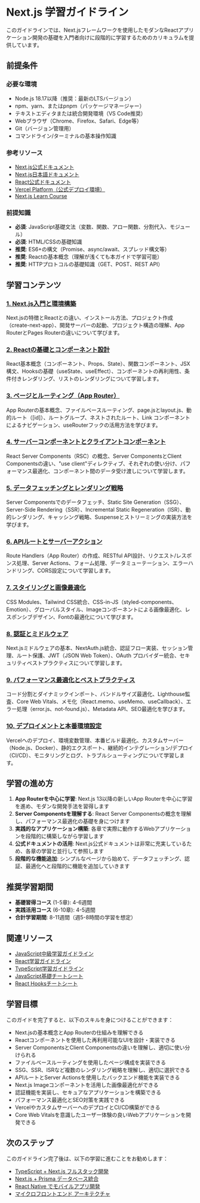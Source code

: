 # Next.js 学習ガイドライン

このガイドラインでは、Next.jsフレームワークを使用したモダンなReactアプリケーション開発の基礎を入門者向けに段階的に学習するためのカリキュラムを提供しています。

## 前提条件
### 必要な環境
- Node.js 18.17以降（推奨：最新のLTSバージョン）
- npm、yarn、またはpnpm（パッケージマネージャー）
- テキストエディタまたは統合開発環境（VS Code推奨）
- Webブラウザ（Chrome、Firefox、Safari、Edge等）
- Git（バージョン管理用）
- コマンドライン/ターミナルの基本操作知識

### 参考リソース
- [Next.js公式ドキュメント](https://nextjs.org/docs)
- [Next.js日本語ドキュメント](https://ja.next-community-docs.dev/)
- [React公式ドキュメント](https://react.dev/)
- [Vercel Platform（公式デプロイ環境）](https://vercel.com/)
- [Next.js Learn Course](https://nextjs.org/learn)

### 前提知識
- **必須**: JavaScript基礎文法（変数、関数、アロー関数、分割代入、モジュール）
- **必須**: HTML/CSSの基礎知識
- **推奨**: ES6+の構文（Promise、async/await、スプレッド構文等）
- **推奨**: Reactの基本概念（理解が浅くても本ガイドで学習可能）
- **推奨**: HTTPプロトコルの基礎知識（GET、POST、REST API）

## 学習コンテンツ
### [1. Next.js入門と環境構築](https://fcircle-biz.github.io/tech_docs/guide/programming-languages/javascript-ecosystem/nextjs/nextjs-learning-material-1.html)
Next.jsの特徴とReactとの違い、インストール方法、プロジェクト作成（create-next-app）、開発サーバーの起動、プロジェクト構造の理解、App RouterとPages Routerの違いについて学びます。

### [2. Reactの基礎とコンポーネント設計](https://fcircle-biz.github.io/tech_docs/guide/programming-languages/javascript-ecosystem/nextjs/nextjs-learning-material-2.html)
React基本概念（コンポーネント、Props、State）、関数コンポーネント、JSX構文、Hooksの基礎（useState、useEffect）、コンポーネントの再利用性、条件付きレンダリング、リストのレンダリングについて学習します。

### [3. ページとルーティング（App Router）](https://fcircle-biz.github.io/tech_docs/guide/programming-languages/javascript-ecosystem/nextjs/nextjs-learning-material-3.html)
App Routerの基本概念、ファイルベースルーティング、page.jsとlayout.js、動的ルート（[id]）、ルートグループ、ネストされたルート、Link コンポーネントによるナビゲーション、useRouterフックの活用方法を学びます。

### [4. サーバーコンポーネントとクライアントコンポーネント](https://fcircle-biz.github.io/tech_docs/guide/programming-languages/javascript-ecosystem/nextjs/nextjs-learning-material-4.html)
React Server Components（RSC）の概念、Server ComponentsとClient Componentsの違い、"use client"ディレクティブ、それぞれの使い分け、パフォーマンス最適化、コンポーネント間のデータ受け渡しについて学習します。

### [5. データフェッチングとレンダリング戦略](https://fcircle-biz.github.io/tech_docs/guide/programming-languages/javascript-ecosystem/nextjs/nextjs-learning-material-5.html)
Server Componentsでのデータフェッチ、Static Site Generation（SSG）、Server-Side Rendering（SSR）、Incremental Static Regeneration（ISR）、動的レンダリング、キャッシング戦略、Suspenseとストリーミングの実装方法を学びます。

### [6. APIルートとサーバーアクション](https://fcircle-biz.github.io/tech_docs/guide/programming-languages/javascript-ecosystem/nextjs/nextjs-learning-material-6.html)
Route Handlers（App Router）の作成、RESTful API設計、リクエスト/レスポンス処理、Server Actions、フォーム処理、データミューテーション、エラーハンドリング、CORS設定について学習します。

### [7. スタイリングと画像最適化](https://fcircle-biz.github.io/tech_docs/guide/programming-languages/javascript-ecosystem/nextjs/nextjs-learning-material-7.html)
CSS Modules、Tailwind CSS統合、CSS-in-JS（styled-components、Emotion）、グローバルスタイル、Imageコンポーネントによる画像最適化、レスポンシブデザイン、Fontの最適化について学びます。

### [8. 認証とミドルウェア](https://fcircle-biz.github.io/tech_docs/guide/programming-languages/javascript-ecosystem/nextjs/nextjs-learning-material-8.html)
Next.jsミドルウェアの基本、NextAuth.js統合、認証フロー実装、セッション管理、ルート保護、JWT（JSON Web Token）、OAuth プロバイダー統合、セキュリティベストプラクティスについて学習します。

### [9. パフォーマンス最適化とベストプラクティス](https://fcircle-biz.github.io/tech_docs/guide/programming-languages/javascript-ecosystem/nextjs/nextjs-learning-material-9.html)
コード分割とダイナミックインポート、バンドルサイズ最適化、Lighthouse監査、Core Web Vitals、メモ化（React.memo、useMemo、useCallback）、エラー処理（error.js、not-found.js）、Metadata API、SEO最適化を学びます。

### [10. デプロイメントと本番環境設定](https://fcircle-biz.github.io/tech_docs/guide/programming-languages/javascript-ecosystem/nextjs/nextjs-learning-material-10.html)
Vercelへのデプロイ、環境変数管理、本番ビルド最適化、カスタムサーバー（Node.js、Docker）、静的エクスポート、継続的インテグレーション/デプロイ（CI/CD）、モニタリングとログ、トラブルシューティングについて学習します。

## 学習の進め方
1. **App Routerを中心に学習**: Next.js 13以降の新しいApp Routerを中心に学習を進め、モダンな開発手法を習得します
2. **Server Componentsを理解する**: React Server Componentsの概念を理解し、パフォーマンス最適化の基礎を身につけます
3. **実践的なアプリケーション構築**: 各章で実際に動作するWebアプリケーションを段階的に構築しながら学習します
4. **公式ドキュメントの活用**: Next.js公式ドキュメントは非常に充実しているため、各章の学習と並行して参照します
5. **段階的な機能追加**: シンプルなページから始めて、データフェッチング、認証、最適化へと段階的に機能を追加していきます

## 推奨学習期間
- **基礎習得コース** (1-5章): 4-6週間
- **実践活用コース** (6-10章): 4-5週間
- **合計学習期間**: 8-11週間（週5-8時間の学習を想定）

## 関連リソース
- [JavaScript中級学習ガイドライン](https://fcircle-biz.github.io/tech_docs/guide/programming-languages/javascript-ecosystem/javascript-intermediate/README.html)
- [React学習ガイドライン](https://fcircle-biz.github.io/tech_docs/guide/programming-languages/javascript-ecosystem/react/README.html)
- [TypeScript学習ガイドライン](https://fcircle-biz.github.io/tech_docs/guide/programming-languages/javascript-ecosystem/typescript/README.html)
- [JavaScript基礎チートシート](https://fcircle-biz.github.io/tech_docs/cheatsheet/javascript/javascript-cheatsheet.html)
- [React Hooksチートシート](https://fcircle-biz.github.io/tech_docs/cheatsheet/javascript/react-hooks-cheatsheet.html)

## 学習目標
このガイドを完了すると、以下のスキルを身につけることができます：
- Next.jsの基本概念とApp Routerの仕組みを理解できる
- Reactコンポーネントを使用した再利用可能なUIを設計・実装できる
- Server ComponentsとClient Componentsの違いを理解し、適切に使い分けられる
- ファイルベースルーティングを使用したページ構成を実装できる
- SSG、SSR、ISRなど複数のレンダリング戦略を理解し、適切に選択できる
- APIルートとServer Actionsを使用したバックエンド機能を実装できる
- Next.js Imageコンポーネントを活用した画像最適化ができる
- 認証機能を実装し、セキュアなアプリケーションを構築できる
- パフォーマンス最適化とSEO対策を実践できる
- VercelやカスタムサーバーへのデプロイとCI/CD構築ができる
- Core Web Vitalsを意識したユーザー体験の良いWebアプリケーションを開発できる

## 次のステップ
このガイドライン完了後は、以下の学習に進むことをお勧めします：
- [TypeScript + Next.js フルスタック開発](https://fcircle-biz.github.io/tech_docs/guide/fullstack/nextjs-typescript/README.html)
- [Next.js + Prisma データベース統合](https://fcircle-biz.github.io/tech_docs/guide/database/prisma-nextjs/README.html)
- [React Native でモバイルアプリ開発](https://fcircle-biz.github.io/tech_docs/guide/mobile/react-native/README.html)
- [マイクロフロントエンド アーキテクチャ](https://fcircle-biz.github.io/tech_docs/guide/architecture/micro-frontends/README.html)
